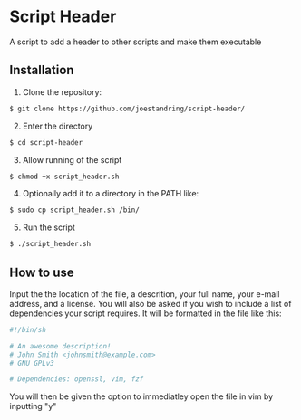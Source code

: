 # Script Header
A script to add a header to other scripts and make them executable
## Installation
1. Clone the repository:
```sh
$ git clone https://github.com/joestandring/script-header/
```
2. Enter the directory
```sh
$ cd script-header
```
3. Allow running of the script
```sh
$ chmod +x script_header.sh
```
4. Optionally add it to a directory in the PATH like:
```sh
$ sudo cp script_header.sh /bin/
```
5. Run the script
```sh
$ ./script_header.sh
```
## How to use
Input the the location of the file, a descrition, your full name, your e-mail address, and a license. You will also be asked if you wish to include a list of dependencies your script requires.
It will be formatted in the file like this:
```sh
#!/bin/sh

# An awesome description!
# John Smith <johnsmith@example.com>
# GNU GPLv3

# Dependencies: openssl, vim, fzf
```
You will then be given the option to immediatley open the file in vim by inputting "y"
